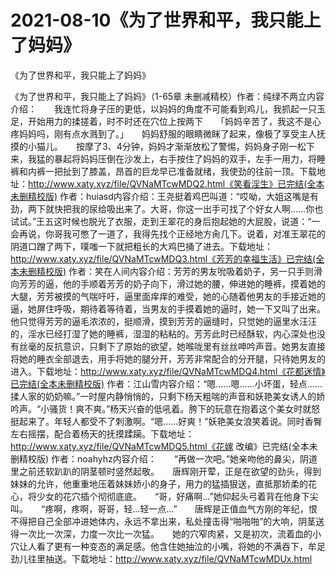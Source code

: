 # 2021-08-10《为了世界和平，我只能上了妈妈》



《为了世界和平，我只能上了妈妈》




《为了世界和平，我只能上了妈妈》（1-65章 未删减精校）作者：纯绿不两立内容介绍：　　我连忙将身子压的更低，以妈妈的角度不可能看到鸡儿，我抓起一只玉足，开始用力的揉搓着，时不时还在穴位上按两下　　「妈妈辛苦了，我这不是心疼妈妈吗，刚有点水溅到了。」　　妈妈舒服的眼睛微眯了起来，像极了享受主人抚摸的小猫儿。　　按摩了3、4分钟，妈妈才渐渐放松了警惕，妈妈身子刚一松下来，我猛的暴起将妈妈压倒在沙发上，右手按住了妈妈的双手，左手一用力，将睡裤和内裤一把扯到了膝盖，昂首的巨龙早已准备就绪，我使劲的往前一顶。下载地址：http://www.xaty.xyz/file/QVNaMTcwMDQ2.html《笑看淫生》已完结(全本未删精校版) 作者：huiasd内容介绍：王尧挺着鸡巴叫道：“哎呦，大姐这嘴是有劲，两下就快把我的尿给吸出来了。大哥，你这一出手可找了个好女人啊……你也试试。”王五这时候也脱光了衣服，走到王翠花的身后抱起她的大屁股，说道：“一会再说，你哥我可憋了一道了，我得先找个正经地方肏几下。说着，对准王翠花的阴道口蹭了两下，噗嗤一下就把粗长的大鸡巴捅了进去。下载地址：http://www.xaty.xyz/file/QVNaMTcwMDQ3.html《芳芳的幸福生活》已完结(全本未删精校版) 作者：笑在人间内容介绍：芳芳的男友吮吸着奶子，另一只手则滑向芳芳的逼，他的手顺着芳芳的奶子向下，滑过她的腰，伸进她的睡裤，摸着她的大腿，芳芳被摸的气喘吁吁，逼里面痒痒的难受，她的心随着他男友的手接近她的逼，她屏住呼吸，期待着等待着，当男友的手摸着她的逼时，她一下又叫了出来。他只觉得芳芳的逼毛浓浓的，挺顺滑，摸到芳芳的逼缝时，只觉她的逼里水汪汪的，淫水已经打湿了她的睡裤，湿湿的粘粘的。芳芳此时已经酥软，内心深处也没有丝毫的反抗意识，只剩下了原始的欲望，她喉咙里有丝丝呻吟声音。她男友直接将她的睡衣全部退去，用手将她的腿分开，芳芳非常配合的分开腿，只待她男友的进入。下载地址：http://www.xaty.xyz/file/QVNaMTcwMDQ4.html《花都迷情》已完结(全本未删精校版) 作者：江山雪内容介绍：“嗯……嗯……小坏蛋，轻点……揉人家的奶奶嘛。”一时屋内静悄悄的，只剩下杨天粗喘的声音和妖艳美女诱人的娇吟声。“小骚货！爽不爽。”杨天兴奋的低吼着。胯下的玩意在抱着这个美女时就怒挺起来了。年轻人都受不了刺激啊。“嗯……好爽！”妖艳美女浪笑着说。同时香臀左右摇摆，配合着杨天的抚摸蹂躏。下载地址：http://www.xaty.xyz/file/QVNaMTcwMDQ5.html《花嫁 改编》已完结(全本未删精校版) 作者：noahyhz内容介绍：　　“再做一次吧。”她亲吻他的鼻尖，阴道里之前还软趴趴的阴茎顿时竖然起敬。　　唐辉刚开荤，正是在欲望的劲头，得到妹妹的允许，他重重地压着妹妹娇小的身子，用力的猛插狠送，直抵那娇柔的花心，将少女的花穴插个彻彻底底。　　“哥，好痛啊…”她仰起头弓着背在他身下尖叫。　　“疼啊，疼啊，哥哥，轻…轻一点…”　　唐辉是正值血气方刚的年纪，恨不得把自己全部冲进她体内，永远不拿出来，私处撞击得“啪啪啪”的大响，阴茎送得一次比一次深，力度一次比一次猛。　　她的穴窄肉紧，又是初次，流着血的小穴让人看了更有一种变态的满足感。他含住她抽泣的小嘴，将她的不满吞下，牟足劲儿往里抽送。下载地址：http://www.xaty.xyz/file/QVNaMTcwMDUx.html


